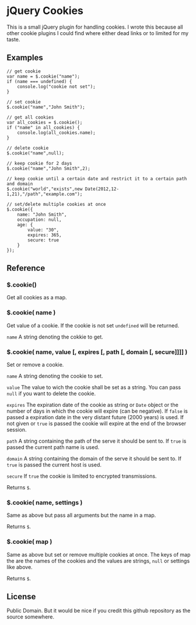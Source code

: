 # jQuery Cookies

This is a small jQuery plugin for handling cookies. I wrote this because all
other cookie plugins I could find where either dead links or to limited for
my taste.

## Examples

	// get cookie
	var name = $.cookie("name");
	if (name === undefined) {
		console.log("cookie not set");
	}
	
	// set cookie
	$.cookie("name","John Smith");

	// get all cookies
	var all_cookies = $.cookie();
	if ("name" in all_cookies) {
		console.log(all_cookies.name);
	}

	// delete cookie
	$.cookie("name",null);

	// keep cookie for 2 days
	$.cookie("name","John Smith",2);

	// keep cookie until a certain date and restrict it to a certain path and domain
	$.cookie("world","exists",new Date(2012,12-1,21),"/path","example.com");

	// set/delete multiple cookies at once
	$.cookie({
		name: "John Smith",
		occupation: null,
		age: {
			value: "30",
			expires: 365,
			secure: true
		}
	});

## Reference

### $.cookie()

Get all cookies as a map.

### $.cookie( name )

Get value of a cookie. If the cookie is not set `undefined` will be returned.

`name` A string denoting the cokkie to get.

### $.cookie( name, value [, expires [, path [, domain [, secure]]]] )

Set or remove a cookie.

`name` A string denoting the cookie to set.

`value` The value to wich the cookie shall be set as a string. You can pass
`null` if you want to delete the cookie.

`expires` The expiration date of the cookie as string or `Date` object or
the number of days in which the cookie will expire (can be negative). If
`false` is passed a expiration date in the very distant future (2000 years)
is used. If not given or `true` is passed the cookie will expire at the end
of the browser session.

`path` A string containing the path of the serve it should be sent to. If
`true` is passed the current path name is used.

`domain` A string containing the domain of the serve it should be sent to.
If `true` is passed the current host is used.

`secure` If `true` the cookie is limited to encrypted transmissions.

Returns `$`.

### $.cookie( name, settings )

Same as above but pass all arguments but the name in a map.

Returns `$`.

### $.cookie( map )

Same as above but set or remove multiple cookies at once. The keys of map the
are the names of the cookies and the values are strings, `null` or settings
like above.

Returns `$`.

## License

Public Domain. But it would be nice if you credit this github repository
as the source somewhere.

